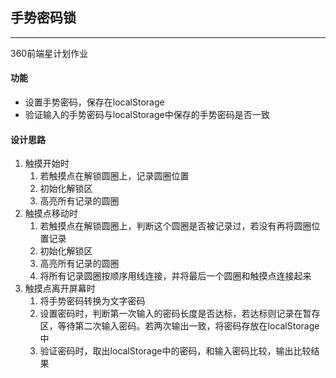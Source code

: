 ## 手势密码锁
***
360前端星计划作业

#### 功能
* 设置手势密码，保存在localStorage
* 验证输入的手势密码与localStorage中保存的手势密码是否一致

#### 设计思路
1. 触摸开始时
    1. 若触摸点在解锁圆圈上，记录圆圈位置
    2. 初始化解锁区
    3. 高亮所有记录的圆圈
2. 触摸点移动时
    1. 若触摸点在解锁圆圈上，判断这个圆圈是否被记录过，若没有再将圆圈位置记录
    2. 初始化解锁区
    3. 高亮所有记录的圆圈
    4. 将所有记录圆圈按顺序用线连接，并将最后一个圆圈和触摸点连接起来
3. 触摸点离开屏幕时
    1. 将手势密码转换为文字密码
    2. 设置密码时，判断第一次输入的密码长度是否达标，若达标则记录在暂存区，等待第二次输入密码。若两次输出一致，将密码存放在localStorage中
    3. 验证密码时，取出localStorage中的密码，和输入密码比较，输出比较结果

